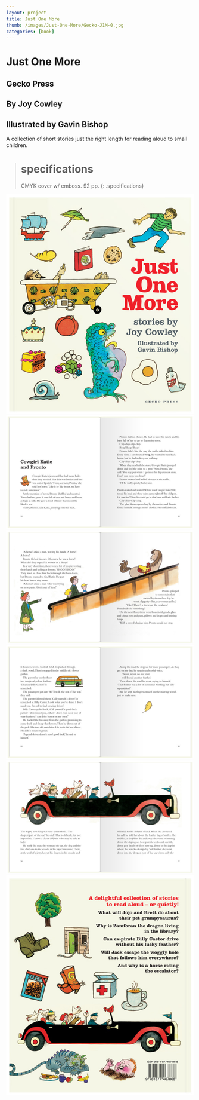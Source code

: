 ```yaml
---
layout: project
title: Just One More 
thumb: /images/Just-One-More/Gecko-J1M-0.jpg
categories: [book]
---
```


# Just One More

## Gecko Press
## By Joy Cowley
## Illustrated by Gavin Bishop

A collection of short stories just the right length for reading aloud to small children.

> # specifications
> CMYK cover w/ emboss. 92 pp.
{: .specifications}

![](/images/Just-One-More/Gecko-J1M-1.jpg)
![](/images/Just-One-More/Gecko-J1M-2.jpg)
![](/images/Just-One-More/Gecko-J1M-3.jpg)
![](/images/Just-One-More/Gecko-J1M-4.jpg)
![](/images/Just-One-More/Gecko-J1M-5.jpg)
![](/images/Just-One-More/Gecko-J1M-6.jpg)